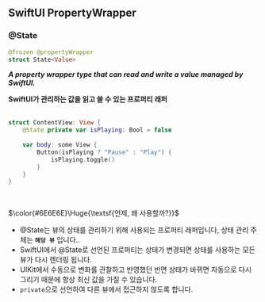 ## SwiftUI PropertyWrapper

### @State
```Swift
@frozen @propertyWrapper 
struct State<Value>
```
  **_A property wrapper type that can read and write a value managed by SwiftUI._**

  **SwiftUI가 관리하는 값을 읽고 쓸 수 있는 프로퍼티 래퍼**
<br>
<br>

```Swift
struct ContentView: View {
	@State private var isPlaying: Bool = false
	
	var body: some View {
		Button(isPlaying ? "Pause" : "Play") {
			isPlaying.toggle()
		}
	}
}
```
<br>

$\color{#6E6E6E}\Huge{\textsf{언제, 왜 사용할까?}}$

- @State는 뷰의 상태를 관리하기 위해 사용되는 프로퍼티 래퍼입니다, 상태 관리 주체는 **`해당 뷰`** 입니다..
- SwiftUI에서 @State로 선언된 프로퍼티는 상태가 변경되면 상태를 사용하는 모든 뷰가 다시 렌더링 됩니다.
- UIKit에서 수동으로 변화를 관찰하고 반영했던 반면 상태가 바뀌면 자동으로 다시 그리기 때문에 항상 최신 값을 가질 수 있습니다.
- `private`으로 선언하여 다른 뷰에서 접근하지 않도록 합니다. 
